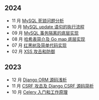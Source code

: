 ## 2024
- 11 月 [MySQL 死锁问题分析](/docs/2024/04_sql_deadlock_sample.md)
- 10 月 [MySQL update 语句的执行流程](/docs/2024/03_sql_update_process.md)
- 09 月 [MySQL 事务隔离的底层实现](/docs/2024/01_sql_transaction_isolation.md)
- 08 月 [哈希表简介及 Go map 底层实现](/docs/2024/03_hash_and_go_map.md)
- 07 月 [红黑树及简单代码实现](/docs/2024/11_red_black_tree.md)
- 02 月 [XSS 攻击和防御](/docs/2024/05_xss_attack.md)

## 2023
- 12 月 [Django ORM 源码浅析](/docs/2023/01_django_orm_source_code.md)
- 11 月 [CSRF 攻击及 Django CSRF 源码简析](/docs/2023/07_django_csrf.md)
- 10 月 [Celery 入门和工作原理](/docs/2023/04_celery_principle.md)
